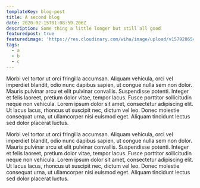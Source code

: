 ```yaml
---
templateKey: blog-post
title: A second blog
date: 2020-02-15T01:08:59.206Z
description: Some thing a little longer but still all good
featuredpost: true
featuredimage: 'https://res.cloudinary.com/wiha/image/upload/v1579286543/logo_ptyjof.png'
tags:
  - a
  - b
  - c
---
```

Morbi vel tortor ut orci fringilla accumsan. Aliquam vehicula, orci vel imperdiet blandit, odio nunc dapibus sapien, ut congue nulla sem non dolor. Mauris pulvinar arcu et elit pulvinar convallis. Suspendisse potenti. Integer et felis laoreet, pretium dolor vitae, tempor lacus. Fusce porttitor sollicitudin neque non vehicula. Lorem ipsum dolor sit amet, consectetur adipiscing elit. Ut lacus lacus, rhoncus ut suscipit nec, dictum vel leo. Donec molestie consequat urna, ut ullamcorper nisi euismod eget. Aliquam tincidunt lectus sed dolor placerat luctus.

Morbi vel tortor ut orci fringilla accumsan. Aliquam vehicula, orci vel imperdiet blandit, odio nunc dapibus sapien, ut congue nulla sem non dolor. Mauris pulvinar arcu et elit pulvinar convallis. Suspendisse potenti. Integer et felis laoreet, pretium dolor vitae, tempor lacus. Fusce porttitor sollicitudin neque non vehicula. Lorem ipsum dolor sit amet, consectetur adipiscing elit. Ut lacus lacus, rhoncus ut suscipit nec, dictum vel leo. Donec molestie consequat urna, ut ullamcorper nisi euismod eget. Aliquam tincidunt lectus sed dolor placerat luctus.
